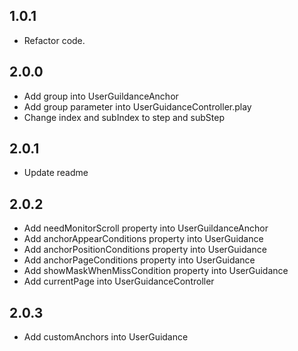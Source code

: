 ## 1.0.1
* Refactor code.
## 2.0.0
* Add group into UserGuildanceAnchor
* Add group parameter into UserGuidanceController.play
* Change index and subIndex to step and subStep
## 2.0.1
* Update readme

## 2.0.2
* Add needMonitorScroll property into UserGuildanceAnchor
* Add anchorAppearConditions property into UserGuidance
* Add anchorPositionConditions property into UserGuidance
* Add anchorPageConditions property into UserGuidance
* Add showMaskWhenMissCondition property into UserGuidance
* Add currentPage into UserGuidanceController

## 2.0.3
* Add customAnchors into UserGuidance